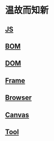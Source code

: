 # 温故而知新

## [JS](/dir/JS.md)

## [BOM](/dir/BOM)

## [DOM](/dir/DOM)

## [Frame](/dir/Frame.md)

## [Browser](/dir/Browser.md)

## [Canvas](/dir/Canvas.md)

## [Tool](/dir/Tool.md)



